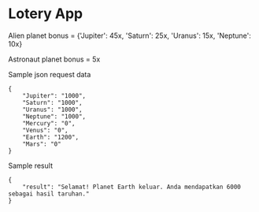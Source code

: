 # Lotery App

Alien planet bonus = {'Jupiter': 45x, 'Saturn': 25x, 'Uranus': 15x, 'Neptune': 10x}

Astronaut planet bonus = 5x

Sample json request data
```
{
    "Jupiter": "1000",
    "Saturn": "1000",
    "Uranus": "1000",
    "Neptune": "1000",
    "Mercury": "0",
    "Venus": "0",
    "Earth": "1200",
    "Mars": "0"
}
```

Sample result
```
{
    "result": "Selamat! Planet Earth keluar. Anda mendapatkan 6000 sebagai hasil taruhan."
}
```

